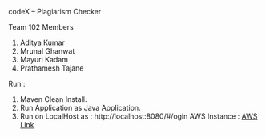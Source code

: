 codeX – Plagiarism Checker

Team 102 Members
1.	Aditya Kumar
2.	Mrunal Ghanwat
3.	Mayuri Kadam
4.	Prathamesh Tajane

Run :
1.	Maven Clean Install.
2.	Run Application as Java Application.
3.	Run on LocalHost as : http://localhost:8080/#/ogin
AWS Instance : [AWS Link](http://codex.us-east-1.elasticbeanstalk.com/)

